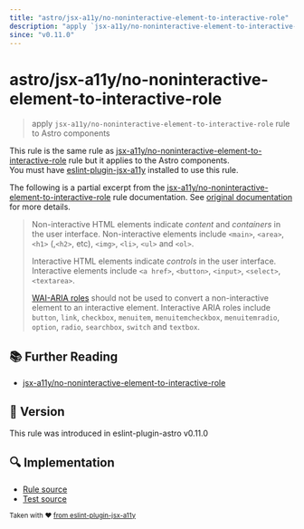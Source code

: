 ```yaml
---
title: "astro/jsx-a11y/no-noninteractive-element-to-interactive-role"
description: "apply `jsx-a11y/no-noninteractive-element-to-interactive-role` rule to Astro components"
since: "v0.11.0"
---
```


# astro/jsx-a11y/no-noninteractive-element-to-interactive-role

> apply `jsx-a11y/no-noninteractive-element-to-interactive-role` rule to Astro components

This rule is the same rule as [jsx-a11y/no-noninteractive-element-to-interactive-role] rule but it applies to the Astro components.  
You must have [eslint-plugin-jsx-a11y] installed to use this rule.

[eslint-plugin-jsx-a11y]: https://github.com/jsx-eslint/eslint-plugin-jsx-a11y
[jsx-a11y/no-noninteractive-element-to-interactive-role]: https://github.com/jsx-eslint/eslint-plugin-jsx-a11y/tree/HEAD/docs/rules/no-noninteractive-element-to-interactive-role.md

The following is a partial excerpt from the [jsx-a11y/no-noninteractive-element-to-interactive-role] rule documentation. See [original documentation][jsx-a11y/no-noninteractive-element-to-interactive-role] for more details.

> Non-interactive HTML elements indicate _content_ and _containers_ in the user interface. Non-interactive elements include `<main>`, `<area>`, `<h1>` (,`<h2>`, etc), `<img>`, `<li>`, `<ul>` and `<ol>`.
>
> Interactive HTML elements indicate _controls_ in the user interface. Interactive elements include `<a href>`, `<button>`, `<input>`, `<select>`, `<textarea>`.
>
>
> [WAI-ARIA roles](https://www.w3.org/TR/wai-aria-1.1/#usage_intro) should not be used to convert a non-interactive element to an interactive element. Interactive ARIA roles include `button`, `link`, `checkbox`, `menuitem`, `menuitemcheckbox`, `menuitemradio`, `option`, `radio`, `searchbox`, `switch` and `textbox`.

## :books: Further Reading

- [jsx-a11y/no-noninteractive-element-to-interactive-role]

## :rocket: Version

This rule was introduced in eslint-plugin-astro v0.11.0

## :mag: Implementation

- [Rule source](https://github.com/ota-meshi/eslint-plugin-astro/blob/main/src/rules/jsx-a11y/no-noninteractive-element-to-interactive-role.ts)
- [Test source](https://github.com/ota-meshi/eslint-plugin-astro/blob/main/tests/src/rules/jsx-a11y/no-noninteractive-element-to-interactive-role.ts)

<sup>Taken with ❤️ [from eslint-plugin-jsx-a11y](https://github.com/jsx-eslint/eslint-plugin-jsx-a11y/tree/HEAD/docs/rules/no-noninteractive-element-to-interactive-role.md)</sup>
